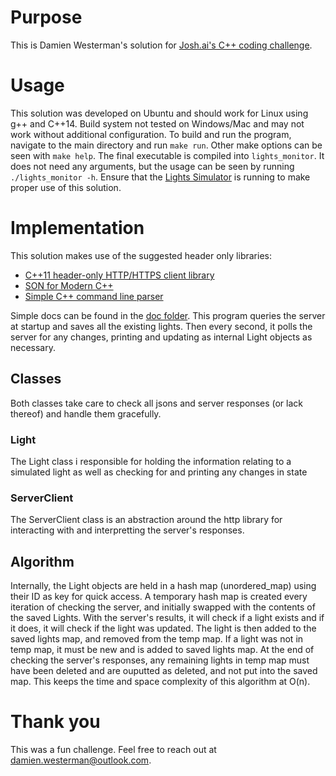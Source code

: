 # Purpose
This is Damien Westerman's solution for [Josh.ai's C++ coding challenge](https://github.com/jstarllc/JoshCodingChallenge).
# Usage
This solution was developed on Ubuntu and should work for Linux using g++ and C++14. Build system not tested on Windows/Mac and may not work without additional configuration. To build and run the program, navigate to the main directory and run `make run`. Other make options can be seen with `make help`. The final executable is compiled into `lights_monitor`. It does not need any arguments, but the usage can be seen by running `./lights_monitor -h`. Ensure that the [Lights Simulator](https://github.com/jstarllc/JoshCodingChallenge/releases/latest) is running to make proper use of this solution.
# Implementation
This solution makes use of the suggested header only libraries:
* [C++11 header-only HTTP/HTTPS client library](https://github.com/yhirose/cpp-httplib)
* [SON for Modern C++](https://github.com/nlohmann/json)
* [Simple C++ command line parser](https://github.com/FlorianRappl/CmdParser)
<!-- end of the list -->
Simple docs can be found in the [doc folder](https://github.com/DamienWesterman/Lights_Monitor/tree/master/docs). This program queries the server at startup and saves all the existing lights. Then every second, it polls the server for any changes, printing and updating as internal Light objects as necessary.
## Classes
Both classes take care to check all jsons and server responses (or lack thereof) and handle them gracefully.
### Light 
The Light class i responsible for holding the information relating to a simulated light as well as checking for and printing any changes in state
### ServerClient 
The ServerClient class is an abstraction around the http library for interacting with and interpretting the server's responses. 
## Algorithm
Internally, the Light objects are held in a hash map (unordered_map) using their ID as key for quick access. A temporary hash map is created every iteration of checking the server, and initially swapped with the contents of the saved Lights. With the server's results, it will check if a light exists and if it does, it will check if the light was updated. The light is then added to the saved lights map, and removed from the temp map. If a light was not in temp map, it must be new and is added to saved lights map. At the end of checking the server's responses, any remaining lights in temp map must have been deleted and are ouputted as deleted, and not put into the saved map. This keeps the time and space complexity of this algorithm at O(n).
# Thank you
This was a fun challenge. Feel free to reach out at damien.westerman@outlook.com.

